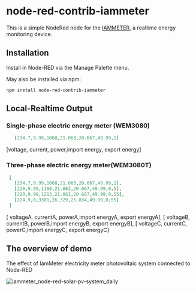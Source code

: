 # node-red-contrib-iammeter

This is a simple NodeRed node for the [IAMMETER](https://www.iammeter.com/), a realtime energy monitoring device.


## Installation

Install in Node-RED via the Manage Palette menu.

May also be installed via npm:

`npm install node-red-contrib-iammeter`

## Local-Realtime Output

### Single-phase electric energy meter (WEM3080)


```json
   [234.7,9.99,1068,21.063,20.667,49.99,1]
```
[voltage, current, power,import energy, export energy]


### Three-phase electric energy meter(WEM3080T)


```json
 [
   [234.7,9.99,1068,21.063,20.667,49.99,1],
   [220,9.99,1100,21.063,20.667,49.99,0.5],
   [220,9.99,1213,21.063,20.667,49.99,0.55],
   [224.9,0,3381,26.329,25.834,49.99,0.55]
 ]
```
 [ voltageA, currentA, powerA,import energyA, export energyA], [ voltageB, currentB, powerB,import energyB, export energyB], [ voltageC, currentC, powerC,import energyC, export energyC]


## The overview of demo

The effect of IamMeter electricity meter photovoltaic system connected to Node-RED

![iammeter_node-red-solar-pv-system_daily](https://iammeterglobal.oss-ap-southeast-1.aliyuncs.com/miwyf/img/iammeter_node-red-solar-pv-system_daily.png)





